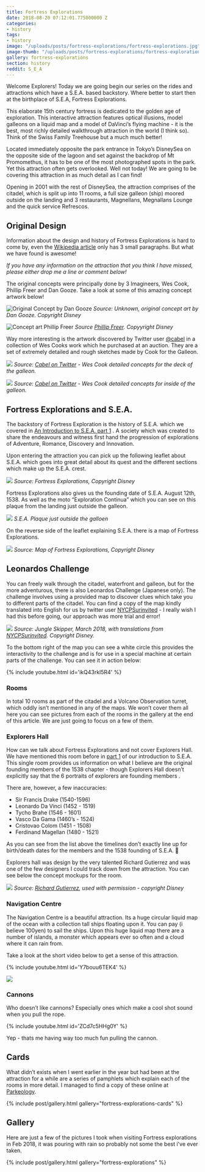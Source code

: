 ```yaml
---
title: Fortress Explorations
date: 2018-08-20 07:12:01.775000000 Z
categories:
- history
tags:
- history
image: "/uploads/posts/fortress-explorations/fortress-explorations.jpg"
image-thumb: "/uploads/posts/fortress-explorations/fortress-explorations-small.jpg"
gallery: fortress-explorations
section: history
reddit: S_E_A
---
```


Welcome Explorers! Today we are going begin our series on the rides and attractions which have a S.E.A. based backstory. Where better to start then at the birthplace of S.E.A, Fortress Explorations.

This elaborate 15th century fortress is dedicated to the golden age of exploration.  This interactive attraction features optical illusions, model galleons on a liquid map and a model of DaVinci’s flying machine - it is the best, most richly detailed walkthrough attraction in the world (I think so). Think of the Swiss Family Treehouse but a much much better!

Located immediately opposite the park entrance in Tokyo’s DisneySea on the opposite side of the lagoon and set against the backdrop of Mt Promomethus, it has to be one of the most photographed spots in the park. Yet this attraction often gets overlooked. Well not today! We are going to be covering this attraction in as much detail as I can find!

Opening in 2001 with the rest of DisneySea, the attraction comprises of the citadel, which is split up into 11 rooms, a full size galleon (ship) moored outside on the landing and 3 restaurants, Magnellans, Megnallans Lounge and the quick service Refrescos.

## Original Design
Information about the design and history of Fortress Explorations is hard to come by, even the [Wikipedia article](https://en.wikipedia.org/wiki/Fortress_Explorations) only has 3 small paragraphs. But what we have found is awesome!

*If you have any information on the attraction that you think I have missed, please either drop me a line or comment below!*

The original concepts were principally done by 3 Imagineers, Wes Cook, Phillip Freer and Dan Gooze. Take a look at some of this amazing concept artwork below!

![Original Concept by Dan Gooze](/uploads/posts/fortress-explorations/fortress-explorations-wes-cook.jpg)
*Source: Unknown, original concept art by Dan Gooze. Copyright Disney*

![Concept art Phillip Freer](/uploads/posts/fortress-explorations/concept-art-phillip-freer.jpg)
*Source [Phillip Freer](https://www.phillipfreerdesign.com/fortress/). Copyyright Disney*

Way more interesting is the artwork discovered by Twitter user [@cabel](https://twitter.com/cabel) in a collection of Wes Cooks work which he purchased at an auction. They are a set of extremely detailed and rough sketches made by Cook for the Galleon.

![](/uploads/posts/fortress-explorations/galleon-concept-wes-cook.jpg)
*Source: [Cabel on Twitter](https://twitter.com/cabel/status/852633504957345792?ref_src=twsrc%5Etfw%7Ctwcamp%5Etweetembed&ref_url=https%3A%2F%2Fforums.wdwmagic.com%2Fthreads%2Fanyone-know-who-the-team-was-behind-fortress-explorations.944397%2F) - Wes Cook detailed concepts for the deck of the galleon.*

![](/uploads/posts/fortress-explorations/galleon-concept-wes-cook-inside.jpg)
*Source: [Cabel on Twitter](https://twitter.com/cabel/status/852633504957345792?ref_src=twsrc%5Etfw%7Ctwcamp%5Etweetembed&ref_url=https%3A%2F%2Fforums.wdwmagic.com%2Fthreads%2Fanyone-know-who-the-team-was-behind-fortress-explorations.944397%2F) - Wes Cook detailed concepts for inside of the galleon.*

## Fortress Explorations and S.E.A.
The backstory of Fortress Exploration is the history of S.E.A. which we covered in [An Introduction to S.E.A. part 1](/history/society-of-explorers-and-adventurers-part-1) . A society which was created to share the endeavours and witness first hand the progression of explorations of Adventure, Romance, Discovery and Innovation.

Upon entering the attraction you can pick up the following leaflet about S.E.A. which goes into great detail about its quest and the different sections which make up the S.E.A. crest.

![](/uploads/posts/fortress-explorations/fortress-explorations-handouts.jpg)
*Source: Fortress Explorations, Copyright Disney*

Fortress Explorations also gives us the founding date of S.E.A. August 12th, 1538. As well as the moto “Exploration Continua” which you can see on this plaque from the landing just outside the galleon.

![](/uploads/posts/fortress-explorations/sea-logo-explorers-landing.jpg)
*S.E.A. Plaque just outside the galloen*

On the reverse side of the leaflet explaining S.E.A. there is a map of Fortress Explorations.

![](/uploads/posts/fortress-explorations/fortress-explorations-map.jpg)
*Source: Map of Fortress Explorations, Copyright Disney*

## Leonardos Challenge
You can freely walk through the citadel, waterfront and galleon, but for the more adventurous, there is also Leonardos Challenge (Japanese only). The challenge involves using a provided map to discover clues which take you to different parts of the citadel. You can find a copy of the map kindly translated into English for us by twitter user [NYCPSurinvited](https://twitter.com/NYCPSurinvited) - I really wish I had this before going, our approach was more trial and error!

![](/uploads/posts/fortress-explorations/leonardos-challenge-english.png)
*Source: Jungle Skipper, March 2018, with translations from [NYCPSurinvited](https://twitter.com/NYCPSurinvited). Copyright Disney.* 

To the bottom right of the map you can see a white circle this provides the interactivity to the challenge and is for use in a special machine at certain parts of the challenge. You can see it in action below:

{% include youtube.html id='ikQ43rkl5R4' %}

### Rooms
In total 10 rooms as part of the citadel and a Volcano Observation turret, which oddly isn’t mentioned in any of the maps. We won’t cover them all here you can see pictures from each of the rooms in the gallery at the end of this article. We are just going to focus on a few of them.

### Explorers Hall
How can we talk about Fortress Explorations and not cover Explorers Hall. We have mentioned this room before in [part 1](/) of our introduction to S.E.A. This single room provides us information on what I believe are the original founding members of the 1538 chapter - though Explorers Hall doesn’t explicitly say that the 6 portraits of explorers are founding members .

There are, however, a few inaccuracies:

* Sir Francis Drake (1540-1596)
* Leonardo Da Vinci  (1452 - 1519)
* Tycho Brahe (1546 - 1601)
* Vasco Da Gama (1460’s - 1524)
* Cristovao Colom (1451 - 1508)
* Ferdinand Magellan (1480 - 1521)

As you can see from the list above the timelines don’t exactly line up for birth/death dates for the members and the 1538 founding of S.E.A. 🤔

Explorers hall was design by the very talented Richard Gutierrez and was one of the few designers I could track down from the attraction. You can see below the concept mockups for the room.

![](/uploads/posts/fortress-explorations/explorers-hall.jpg)
*Source: [Richard Gutierrez](https://www.behance.net/gallery/1536071/Richard-Gutierrez-Themed-Design-Portfolio), used with permission - copyright Disney*

### Navigation Centre
The Navigation Centre is a beautiful attraction. Its a huge circular liquid map of the ocean with a collection tall ships floating upon it. You can pay (i believe 100yen) to sail the ships. Upon this huge liquid map there are a number of islands, a monster which appears ever so often and a cloud where it can rain from.

Take a look at the short video below to get a sense of this attraction.

{% include youtube.html id='Y7bouu6TEK4' %}

![](/uploads/posts/fortress-explorations/navigation-centre.jpg)

### Cannons
Who doesn’t like cannons? Especially ones which make a cool shot sound when you pull the rope.

{% include youtube.html id='ZCd7c5HHg0Y' %}

Yep - thats me having way too much fun pulling the cannon.

## Cards
What didn’t exists when I went earlier in the year but had been at the attraction for a while are a series of pamphlets which explain each of the rooms in more detail. I managed to find a copy of these online at [Parkeology](http://www.parkeology.com/2011/03/story-of-exploration.html).

{% include post/gallery.html gallery="fortress-explorations-cards" %}

## Gallery

Here are just a few of the pictures I took when visiting Fortress explorations in Feb 2018, it was pouring with rain so probably not some the best i've ever taken.

{% include post/gallery.html gallery="fortress-explorations" %}
